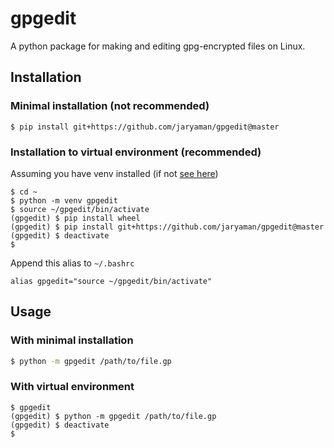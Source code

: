 # gpgedit

A python package for making and editing gpg-encrypted files on Linux.

## Installation
### Minimal installation (not recommended)
```
$ pip install git+https://github.com/jaryaman/gpgedit@master
```

### Installation to virtual environment (recommended)
Assuming you have venv installed (if not [see here](https://packaging.python.org/guides/installing-using-pip-and-virtual-environments/))

```
$ cd ~
$ python -m venv gpgedit
$ source ~/gpgedit/bin/activate
(gpgedit) $ pip install wheel
(gpgedit) $ pip install git+https://github.com/jaryaman/gpgedit@master
(gpgedit) $ deactivate
$
```
Append this alias to `~/.bashrc`
```
alias gpgedit="source ~/gpgedit/bin/activate"
```

## Usage
### With minimal installation
```bash
$ python -m gpgedit /path/to/file.gp
```

### With virtual environment
```
$ gpgedit
(gpgedit) $ python -m gpgedit /path/to/file.gp
(gpgedit) $ deactivate
$ 
```
